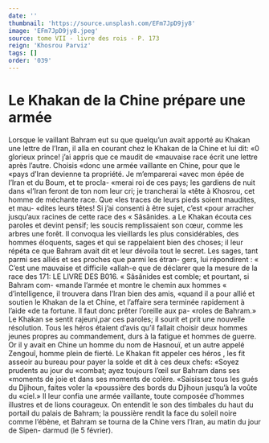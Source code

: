 ```yaml
---
date: ''
thumbnail: 'https://source.unsplash.com/EFm7JpD9jy8'
image: 'EFm7JpD9jy8.jpeg'
source: tome VII - livre des rois - P. 173
reign: 'Khosrou Parviz'
tags: []
order: '039'
---
```


# Le Khakan de la Chine prépare une armée

Lorsque le vaillant Bahram eut su que quelqu’un
avait apporté au Khakan une lettre de l’Iran, il alla
en courant chez le Khakan de la Chine et lui dit:
«0 glorieux prince! j’ai appris que ce maudit de «mauvaise race écrit une lettre après l’autre. Choisis
«donc une armée vaillante en Chine, pour que le «pays d’Iran devienne ta propriété. Je m’emparerai
«avec mon épée de l’Iran et du Boum, et te procla- «merai roi de ces pays; les gardiens de nuit dans «l’Iran feront de ton nom leur cri; je trancherai la «tête à Khosrou, cet homme de méchante race. Que «les traces de leurs pieds soient maudites, et mau- «dites leurs têtes! Si j’ai consenti à être sujet, c’est
«pour arracher jusqu’aux racines de cette race des « Sâsânides. a
Le Khakan écouta ces paroles et devint pensif; les soucis remplissaient son cœur, comme les arbres une forêt. Il convoqua les vieillards les plus considérables, des hommes éloquents, sages et qui se rappelaient bien des choses; il leur répéta ce que Bahram avait
dit et leur dévoila tout le secret. Les sages, tant parmi ses alliés et ses proches que parmi les étran- gers, lui répondirent : « C’est une mauvaise et difficile
«allah-e que de déclarer que la mesure de la race des
171: LE LIVRE DES B016.
« Sâsânides est comble; et pourtant, si Bahram com-
«mande l’armée et montre le chemin aux hommes « d’intelligence, il trouvera dans l’Iran bien des amis,
«quand il a pour allié et soutien le Khakan de la et Chine, et l’affaire sera terminée rapidement à l’aide
«de ta fortune. Il faut donc prêter l’oreille aux pa- «roles de Bahram.»
Le Khakan se sentit rajeuni,par ces paroles; il sourit et prit une nouvelle résolution. Tous les héros étaient d’avis qu’il fallait choisir deux hommes jeunes
propres au commandement, durs à la fatigue et hommes de guerre. Or il y avait en Chine un homme du nom de Hasnouï, et un autre appelé Zengouî, homme plein de fierté. Le Khakan fit appeler ces héros , les fit asseoir au bureau pour payer la solde
et dit à ces deux chefs: «Soyez prudents au jour du «combat; ayez toujours l’œil sur Bahram dans ses «moments de joie et dans ses moments de colère. «Saisissez tous les gués du Djihoun, faites voler la «poussière des bords du Djihoun jusqu’à la voûte du
«ciel.» Il leur confia une armée vaillante, toute composée d’hommes illustres et de lions courageux.
On entendit le son des timbales du haut du portail du palais de Bahram; la poussière rendit la face du soleil noire comme l’ébène, et Bahram se tourna
de la Chine vers l’lran, au matin du jour de Sipen- darmud (le 5 février).
